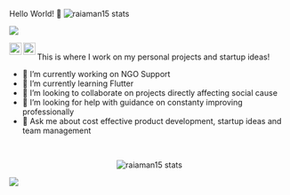 <p>
  <span>Hello World! 👋 </span>
  <span align="right"><img src="https://visitor-badge.glitch.me/badge?page_id=raiaman15.raiaman15" alt="raiaman15 stats"></span>
</p>

<img src="https://camo.githubusercontent.com/d5d1c58663645ec18bae956be49149b20a98ca5d75844bfd0b07b07da86e5b1e/68747470733a2f2f63722d73732d736572766963652e617a75726577656273697465732e6e65742f6170692f53637265656e53686f743f7769646765743d73756d6d61727926757365726e616d653d726169616d616e3135" />

<p align="center">
  <a href="https://www.linkedin.com/in/raiaman15/">
    <img align="left" alt="Aman's LinkedIn" width="22px" src="https://raw.githubusercontent.com/peterthehan/peterthehan/master/assets/linkedin.svg" />
  </a>
  <a href="https://twitter.com/raiaman15">
    <img align="left" alt="Aman's Twitter" width="22px" src="https://raw.githubusercontent.com/peterthehan/peterthehan/master/assets/twitter.svg" />
  </a>
</p>

<br />
This is where I work on my personal projects and startup ideas!

- 🔭 I’m currently working on NGO Support
- 🌱 I’m currently learning Flutter
- 👯 I’m looking to collaborate on projects directly affecting social cause
- 🤔 I’m looking for help with guidance on constanty improving professionally
- 💬 Ask me about cost effective product development, startup ideas and team management

<br />


<p align="center">
  <img src="https://github-readme-stats.vercel.app/api?username=raiaman15&show_icons=true&theme=gotham" alt="raiaman15 stats" />
</p>

<img src="https://cr-skills-chart-widget.azurewebsites.net/api/api?username=raiaman15" />
